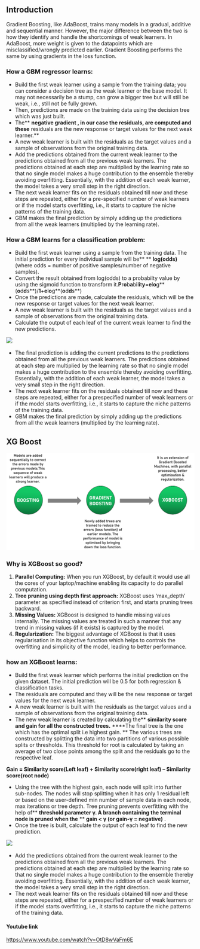 ## Introduction

Gradient Boosting, like AdaBoost, trains many models in a gradual, additive and sequential manner. However, the major difference between the two is how they identify and handle the shortcomings of weak learners. In AdaBoost, more weight is given to the datapoints which are misclassified/wrongly predicted earlier. Gradient Boosting performs the same by using gradients in the loss function.


### How a GBM regressor learns:

* Build the first weak learner using a sample from the training data; you can consider a decision tree as the weak learner or the base model. It may not necessarily be a stump, can grow a bigger tree but will still be weak, i.e., still not be fully grown.
* Then, predictions are made on the training data using the decision tree which was just built.
* The** ****negative**  **gradient** , in our case the residuals, are computed and these** residuals are the new response or target values for the next weak learner.**
* A new weak learner is built with the residuals as the target values and a sample of observations from the original training data.
* Add the predictions obtained from the current weak learner to the predictions obtained from all the previous weak learners. The predictions obtained at each step are multiplied by the learning rate so that no single model makes a huge contribution to the ensemble thereby avoiding overfitting. Essentially, with the addition of each weak learner, the model takes a very small step in the right direction.
* The next weak learner fits on the residuals obtained till now and these steps are repeated, either for a pre-specified number of weak learners or if the model starts overfitting, i.e., it starts to capture the niche patterns of the training data.
* GBM makes the final prediction by simply adding up the predictions from all the weak learners (multiplied by the learning rate).

### How a GBM learns for a classification problem:

* Build the first weak learner using a sample from the training data.  The initial prediction for every individual sample will be** ** **log(odds)** (where odds = number of positive samples/number of negative samples).
* Convert the result obtained from log(odds) to a probabilty value by using the sigmoid  function to transform it.**P**r**o**b**a**b**i**l**i**t**y**=**e**l**o**g**(**o**d**d**s**)/**1**+**e**l**o**g**(**o**d**d**s**)
* Once the predictions are made, calculate the residuals, which will be the new response or target values for the next weak learner.
* A new weak learner is built with the residuals as the target values and a sample of observations from the original training data.
* Calculate the output of each leaf of the current weak learner to find the new predictions.

![](https://images.upgrad.com/c7c27717-6b76-42e4-9a6e-45999c6f6a60-formula.png)

* The final prediction is adding the current predictions to the predictions obtained from all the previous weak learners. The predictions obtained at each step are multiplied by the learning rate so that no single model makes a huge contribution to the ensemble thereby avoiding overfitting. Essentially, with the addition of each weak learner, the model takes a very small step in the right direction.
* The next weak learner fits on the residuals obtained till now and these steps are repeated, either for a prespecified number of weak learners or if the model starts overfitting, i.e., it starts to capture the niche patterns of the training data.
* GBM makes the final prediction by simply adding up the predictions from all the weak learners (multiplied by the learning rate).

## XG Boost

![1733482464697](image/GradientBoosting/1733482464697.png)


### Why is XGBoost so good?

1. **Parallel Computing:** When you run XGBoost, by default it would use all the cores of your laptop/machine enabling its capacity to do parallel computation.
2. **Tree pruning using depth first approach:** XGBoost uses ‘max_depth’ parameter as specified instead of criterion first, and starts pruning trees backward.
3. **Missing Values:** XGBoost is designed to handle missing values internally. The missing values are treated in such a manner that any trend in missing values (if it exists)  is captured by the model.
4. **Regularization:** The biggest advantage of XGBoost is that it uses regularisation in its objective function which helps to controls the overfitting and simplicity of the model,  leading to better performance.


### how an XGBoost learns:

* Build the first weak learner which performs the initial prediction on the given dataset. The initial prediction will be 0.5 for both regression & classification tasks.
* The residuals are computed and they will be the new response or target values for the next weak learner.
* A new weak learner is built with the residuals as the target values and a sample of observations from the original training data.
* The new weak learner is created by calculating the** ****similarity score and gain** for all the constructed trees.** ****The final tree is the one which has the optimal split i.e highest gain. ** The various trees are constructed by splitting the data into two partitions of various possible splits or thresholds. This threshold for root is calculated by taking an average of two close points among the split and the residuals go to the respective leaf.

**Gain = Similarity score(Left leaf) + Similarity score(right leaf) – Similarity score(root node)**

* Using the tree with the highest gain, each node will split into further sub-nodes.
  The nodes will stop splitting when it has only 1 residual left or based on the user-defined min number of sample data in each node, max iterations or tree depth. Tree pruning prevents overfitting with the help of** ****threshold parameter γ.** A branch containing the terminal node is pruned when the** ** **gain < γ (or gain-γ = negative)** .
* Once the tree is built, calculate the output of each leaf to find the new prediction.

![](https://images.upgrad.com/e12757bf-b58c-4296-8627-2990ae2f9e24-formula.png)

* Add the predictions obtained from the current weak learner to the predictions obtained from all the previous weak learners. The predictions obtained at each step are multiplied by the learning rate so that no single model makes a huge contribution to the ensemble thereby avoiding overfitting. Essentially, with the addition of each weak learner, the model takes a very small step in the right direction.
* The next weak learner fits on the residuals obtained till now and these steps are repeated, either for a prespecified number of weak learners or if the model starts overfitting, i.e., it starts to capture the niche patterns of the training data.

#### **Youtube link**

https://www.youtube.com/watch?v=OtD8wVaFm6E
